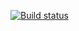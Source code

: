 [![Build status](https://ci.appveyor.com/api/projects/status/308aj198unpnhwhq/branch/main?svg=true)](https://ci.appveyor.com/project/HalinaHrekava/ci/branch/main)
